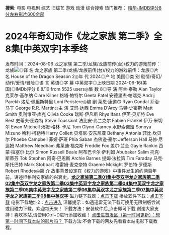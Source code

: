 **搜索:** 电影 电视剧 综艺 旧综艺 游戏 动漫 综合搜索 热门推荐： [精华-IMDB评分8分左右影片600余部](https://www.dytt8.com/html/gndy/jddy/20160320/50510.html)
# 2024年奇幻动作《龙之家族 第二季》全8集[中英双字]本季终
发布时间：2024-08-06 
龙之家族 第二季/龙族/龙族前传(台)/权力的游戏前传：龙族![](https://img9.doubanio.com/view/photo/l_ratio_poster/public/p2908524625.jpg)◎译 名 龙之家族 第二季/龙族/龙族前传(台)/权力的游戏前传：龙族◎片 名 House of the Dragon Season 2◎年 代 2024◎产 地 美国◎类 别 剧情/奇幻/动作/爱情/冒险◎语 言 英语◎字 幕 中英双字◎上映日期 2024-06-16(美国)◎IMDb评分 8.8/10 from 5525 users◎集 数 8◎导 演 阿兰·泰勒 Alan Taylor 克莱尔·基尔纳 Clare Kilner 格塔·帕特尔 Geeta Patel 安德里杰·帕瑞克 Andrij Parekh 洛尼·佩里斯特里 Loni Peristere◎编 剧 莱恩·康道尔 Ryan Condal 乔治·马丁 George R.R. Martin◎主 演 艾玛·达西 Emma D'Arcy 马特·史密斯 Matt Smith 奥利维亚·库克 Olivia Cooke 瑞斯·伊凡斯 Rhys Ifans 伊芙·贝斯特 Eve Best 史蒂夫·图森特 Steve Toussaint 法比安·弗兰克尔 Fabien Frankel 伊万·米切尔 Ewan Mitchell 汤姆·格林-卡尼 Tom Glynn-Carney 水野索诺娅 Sonoya Mizuno 哈利·柯勒特 Harry Collett 贝塔尼·安东尼亚 Bethany Antonia 菲比·坎贝尔 Phoebe Campbell 菲娅·萨班 Phia Saban 杰佛逊·豪尔 Jefferson Hall 马修·尼达姆 Matthew Needham 弗莱迪·福克斯 Freddie Fox 盖尔·兰金 Gayle Rankin 西蒙·拉塞尔·比尔 Simon Russell Beale 阿布巴卡尔·萨利姆 Abubakar Salim 托克·斯蒂芬 Tok Stephen 阿奇·巴恩斯 Archie Barnes 提姆·法拉第 Tim Faraday 马克·斯托巴特 Mark Stobbart 格雷姆·麦克奈特 Graeme Mckight 罗伯特·罗德斯 Robert Rhodes◎简 介 故事背景设定在《权力的游戏》中事件发生的约两百年前，讲述坦格利安家族的兴衰史。[**龙之家族第二季01集中英双字**](magnet:?xt=urn:btih:f784bccfd443ab6313f0ea42d0bd44f23d941cf1&dn=%e9%98%b3%e5%85%89%e7%94%b5%e5%bd%b1dygod.org.%e9%be%99%e4%b9%8b%e5%ae%b6%e6%97%8f%e7%ac%ac%e4%ba%8c%e5%ad%a301%e9%9b%86%e4%b8%ad%e8%8b%b1%e5%8f%8c%e5%ad%97.mkv&tr=udp%3a%2f%2ftracker.opentrackr.org%3a1337%2fannounce&tr=udp%3a%2f%2fexodus.desync.com%3a6969%2fannounce)[**龙之家族第二季02集中英双字**](magnet:?xt=urn:btih:3f27068cea13db52d274aaff19408e2ae8728eda&dn=%e9%98%b3%e5%85%89%e7%94%b5%e5%bd%b1dygod.org.%e9%be%99%e4%b9%8b%e5%ae%b6%e6%97%8f%e7%ac%ac%e4%ba%8c%e5%ad%a302%e9%9b%86%e4%b8%ad%e8%8b%b1%e5%8f%8c%e5%ad%97.mkv&tr=udp%3a%2f%2ftracker.opentrackr.org%3a1337%2fannounce&tr=udp%3a%2f%2fexodus.desync.com%3a6969%2fannounce)[**龙之家族第二季03集中英双字**](magnet:?xt=urn:btih:5523f5f82d9e814a3eb78e865665e57bb06a414f&dn=%e9%98%b3%e5%85%89%e7%94%b5%e5%bd%b1dygod.org.%e9%be%99%e4%b9%8b%e5%ae%b6%e6%97%8f%e7%ac%ac%e4%ba%8c%e5%ad%a303%e9%9b%86%e4%b8%ad%e8%8b%b1%e5%8f%8c%e5%ad%97.mkv&tr=udp%3a%2f%2ftracker.opentrackr.org%3a1337%2fannounce&tr=udp%3a%2f%2fexodus.desync.com%3a6969%2fannounce)[**龙之家族第二季04集中英双字**](magnet:?xt=urn:btih:b7fc92f3a397fe55b14d80b247c765abda461319&dn=%e9%98%b3%e5%85%89%e7%94%b5%e5%bd%b1dygod.org.%e9%be%99%e4%b9%8b%e5%ae%b6%e6%97%8f%e7%ac%ac%e4%ba%8c%e5%ad%a304%e9%9b%86%e4%b8%ad%e8%8b%b1%e5%8f%8c%e5%ad%97.mkv&tr=udp%3a%2f%2ftracker.opentrackr.org%3a1337%2fannounce&tr=udp%3a%2f%2fexodus.desync.com%3a6969%2fannounce)[**龙之家族第二季05集中英双字**](magnet:?xt=urn:btih:8f7c7216a295ee985aefa43fab44cd3f11815247&dn=%e9%98%b3%e5%85%89%e7%94%b5%e5%bd%b1dygod.org.%e9%be%99%e4%b9%8b%e5%ae%b6%e6%97%8f%e7%ac%ac%e4%ba%8c%e5%ad%a305%e9%9b%86%e4%b8%ad%e8%8b%b1%e5%8f%8c%e5%ad%97.mkv&tr=udp%3a%2f%2ftracker.opentrackr.org%3a1337%2fannounce&tr=udp%3a%2f%2fexodus.desync.com%3a6969%2fannounce)[**龙之家族第二季06集中英双字**](magnet:?xt=urn:btih:42f2817a1401014e4fd7b14968995bae887b8eda&dn=%e9%98%b3%e5%85%89%e7%94%b5%e5%bd%b1dygod.org.%e9%be%99%e4%b9%8b%e5%ae%b6%e6%97%8f%e7%ac%ac%e4%ba%8c%e5%ad%a306%e9%9b%86%e4%b8%ad%e8%8b%b1%e5%8f%8c%e5%ad%97.mkv&tr=udp%3a%2f%2ftracker.opentrackr.org%3a1337%2fannounce&tr=udp%3a%2f%2fexodus.desync.com%3a6969%2fannounce)[**龙之家族第二季07集中英双字**](magnet:?xt=urn:btih:ed15f3ed69851d2a66a394a13324be67fed551ff&dn=%e9%98%b3%e5%85%89%e7%94%b5%e5%bd%b1dygod.org.%e9%be%99%e4%b9%8b%e5%ae%b6%e6%97%8f%e7%ac%ac%e4%ba%8c%e5%ad%a307%e9%9b%86%e4%b8%ad%e8%8b%b1%e5%8f%8c%e5%ad%97.mkv&tr=udp%3a%2f%2ftracker.opentrackr.org%3a1337%2fannounce&tr=udp%3a%2f%2fexodus.desync.com%3a6969%2fannounce)[**龙之家族第二季08集中英双字**](magnet:?xt=urn:btih:d30eefd2dd990a85d09252a0805654efc56f3863&dn=%e9%98%b3%e5%85%89%e7%94%b5%e5%bd%b1dygod.org.%e9%be%99%e4%b9%8b%e5%ae%b6%e6%97%8f%e7%ac%ac%e4%ba%8c%e5%ad%a308%e9%9b%86%e4%b8%ad%e8%8b%b1%e5%8f%8c%e5%ad%97.mkv&tr=udp%3a%2f%2ftracker.opentrackr.org%3a1337%2fannounce&tr=udp%3a%2f%2fexodus.desync.com%3a6969%2fannounce) 磁力链下载器：[点击下载](https://dygod.org/js/bt.htm "qBittorrent") 播放软件下载：[点击下载](https://dygod.org/js/player.htm "PotPlayer") 电影下载地址2：[点击进入](https://dygod.org/ "阳光电影") 温馨提示：如遇迅雷无法下载可换用无限制版尝试或用磁力下载，欢迎每天来！  下载方法：安装软件后,点击即可下载,谢谢大家支持！喜欢本站,请使用Ctrl+D进行添加收藏！ [点击进首发区（第一时间更新）：想第一时间下载本站的影片吗？ ](https://www.ygdy8.net/)下载方法:不会下载的网友先看看本站电影下载教程。